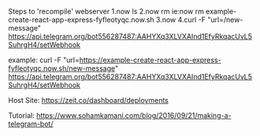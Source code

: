 Steps to 'recompile' webserver
1.now ls
2.now rm <url> 			ie:now rm example-create-react-app-express-fyfleotyqc.now.sh
3.now
4.curl -F "url=<url>/new-message"  https://api.telegram.org/bot556287487:AAHYXq3XLVXAInd1EfyRkqacUvL5SuhrgH4/setWebhook

example:
curl -F "url=https://example-create-react-app-express-fyfleotyqc.now.sh/new-message"  https://api.telegram.org/bot556287487:AAHYXq3XLVXAInd1EfyRkqacUvL5SuhrgH4/setWebhook

Host Site:
https://zeit.co/dashboard/deployments

Tutorial:
https://www.sohamkamani.com/blog/2016/09/21/making-a-telegram-bot/
